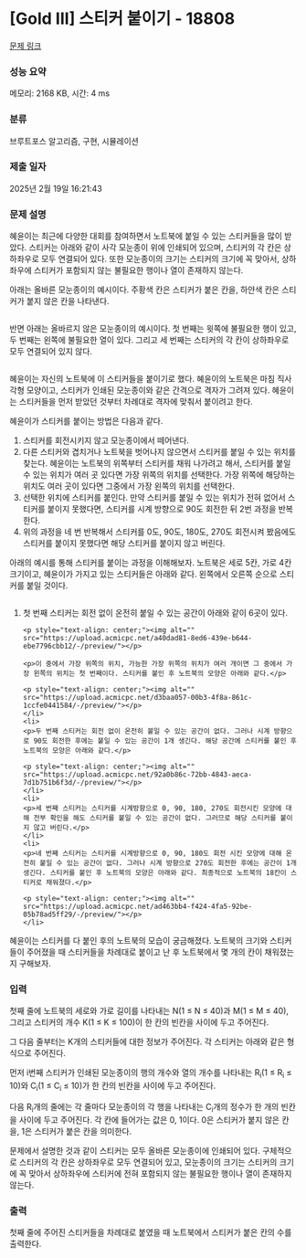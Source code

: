 # [Gold III] 스티커 붙이기 - 18808 

[문제 링크](https://www.acmicpc.net/problem/18808) 

### 성능 요약

메모리: 2168 KB, 시간: 4 ms

### 분류

브루트포스 알고리즘, 구현, 시뮬레이션

### 제출 일자

2025년 2월 19일 16:21:43

### 문제 설명

<p>혜윤이는 최근에 다양한 대회를 참여하면서 노트북에 붙일 수 있는 스티커들을 많이 받았다. 스티커는 아래와 같이 사각 모눈종이 위에 인쇄되어 있으며, 스티커의 각 칸은 상하좌우로 모두 연결되어 있다. 또한 모눈종이의 크기는 스티커의 크기에 꼭 맞아서, 상하좌우에 스티커가 포함되지 않는 불필요한 행이나 열이 존재하지 않는다.</p>

<p>아래는 올바른 모눈종이의 예시이다. 주황색 칸은 스티커가 붙은 칸을, 하얀색 칸은 스티커가 붙지 않은 칸을 나타낸다.</p>

<p style="text-align: center;"><img alt="" src="https://upload.acmicpc.net/ce5fb059-90ea-4e64-bf78-03219c3d3c1a/-/preview/"></p>

<p>반면 아래는 올바르지 않은 모눈종이의 예시이다. 첫 번째는 윗쪽에 불필요한 행이 있고, 두 번째는 왼쪽에 불필요한 열이 있다. 그리고 세 번째는 스티커의 각 칸이 상하좌우로 모두 연결되어 있지 않다.</p>

<p style="text-align: center;"><img alt="" src="https://upload.acmicpc.net/0c8b4fac-2c5d-40c2-8280-c5530bc97616/-/preview/"></p>

<p>혜윤이는 자신의 노트북에 이 스티커들을 붙이기로 했다. 혜윤이의 노트북은 마침 직사각형 모양이고, 스티커가 인쇄된 모눈종이와 같은 간격으로 격자가 그려져 있다. 혜윤이는 스티커들을 먼저 받았던 것부터 차례대로 격자에 맞춰서 붙이려고 한다.</p>

<p>혜윤이가 스티커를 붙이는 방법은 다음과 같다.</p>

<ol>
	<li>스티커를 회전시키지 않고 모눈종이에서 떼어낸다.</li>
	<li>다른 스티커와 겹치거나 노트북을 벗어나지 않으면서 스티커를 붙일 수 있는 위치를 찾는다. 혜윤이는 노트북의 위쪽부터 스티커를 채워 나가려고 해서, 스티커를 붙일 수 있는 위치가 여러 곳 있다면 가장 위쪽의 위치를 선택한다. 가장 위쪽에 해당하는 위치도 여러 곳이 있다면 그중에서 가장 왼쪽의 위치를 선택한다.</li>
	<li>선택한 위치에 스티커를 붙인다. 만약 스티커를 붙일 수 있는 위치가 전혀 없어서 스티커를 붙이지 못했다면, 스티커를 시계 방향으로 90도 회전한 뒤 2번 과정을 반복한다.</li>
	<li>위의 과정을 네 번 반복해서 스티커를 0도, 90도, 180도, 270도 회전시켜 봤음에도 스티커를 붙이지 못했다면 해당 스티커를 붙이지 않고 버린다.</li>
</ol>

<p>아래의 예시를 통해 스티커를 붙이는 과정을 이해해보자. 노트북은 세로 5칸, 가로 4칸 크기이고, 혜윤이가 가지고 있는 스티커들은 아래와 같다. 왼쪽에서 오른쪽 순으로 스티커를 붙일 것이다.</p>

<p style="text-align: center;"><img alt="" src="https://upload.acmicpc.net/f293523b-6def-453f-a1fd-665a42918b82/-/preview/"></p>

<ol>
	<li>
	<p>첫 번째 스티커는 회전 없이 온전히 붙일 수 있는 공간이 아래와 같이 6곳이 있다.</p>

	<p style="text-align: center;"><img alt="" src="https://upload.acmicpc.net/a40dad81-8ed6-439e-b644-ebe7796cbb12/-/preview/"></p>

	<p>이 중에서 가장 위쪽의 위치, 가능한 가장 위쪽의 위치가 여러 개이면 그 중에서 가장 왼쪽의 위치는 첫 번째이다. 스티커를 붙인 후 노트북의 모양은 아래와 같다.</p>

	<p style="text-align: center;"><img alt="" src="https://upload.acmicpc.net/d3baa057-00b3-4f8a-861c-1ccfe0441584/-/preview/"></p>
	</li>
	<li>
	<p>두 번째 스티커는 회전 없이 온전히 붙일 수 있는 공간이 없다. 그러나 시계 방향으로 90도 회전한 후에는 붙일 수 있는 공간이 1개 생긴다. 해당 공간에 스티커를 붙인 후 노트북의 모양은 아래와 같다.</p>

	<p style="text-align: center;"><img alt="" src="https://upload.acmicpc.net/92a0b86c-72bb-4843-aeca-7d1b751b6f3d/-/preview/"></p>
	</li>
	<li>
	<p>세 번째 스티커는 스티커를 시계방향으로 0, 90, 180, 270도 회전시킨 모양에 대해 전부 확인을 해도 스티커를 붙일 수 있는 공간이 없다. 그러므로 해당 스티커를 붙이지 않고 버린다.</p>
	</li>
	<li>
	<p>네 번째 스티커는 스티커를 시계방향으로 0, 90, 180도 회전 시킨 모양에 대해 온전히 붙일 수 있는 공간이 없다. 그러나 시계 방향으로 270도 회전한 후에는 공간이 1개 생긴다. 스티커를 붙인 후 노트북의 모양은 아래와 같다. 최종적으로 노트북의 18칸이 스티커로 채워졌다.</p>

	<p style="text-align: center;"><img alt="" src="https://upload.acmicpc.net/ad463bb4-f424-4fa5-92be-05b78ad5ff29/-/preview/"></p>
	</li>
</ol>

<p>혜윤이는 스티커를 다 붙인 후의 노트북의 모습이 궁금해졌다. 노트북의 크기와 스티커들이 주어졌을 때 스티커들을 차례대로 붙이고 난 후 노트북에서 몇 개의 칸이 채워졌는지 구해보자.</p>

### 입력 

 <p>첫째 줄에 노트북의 세로와 가로 길이를 나타내는 N(1 ≤ N ≤ 40)과 M(1 ≤ M ≤ 40), 그리고 스티커의 개수 K(1 ≤ K ≤ 100)이 한 칸의 빈칸을 사이에 두고 주어진다.</p>

<p>그 다음 줄부터는 K개의 스티커들에 대한 정보가 주어진다. 각 스티커는 아래와 같은 형식으로 주어진다.</p>

<p>먼저 i번째 스티커가 인쇄된 모눈종이의 행의 개수와 열의 개수를 나타내는 R<sub>i</sub>(1 ≤ R<sub>i</sub> ≤ 10)와 C<sub>i</sub>(1 ≤ C<sub>i</sub> ≤ 10)가 한 칸의 빈칸을 사이에 두고 주어진다.</p>

<p>다음 R<sub>i</sub>개의 줄에는 각 줄마다 모눈종이의 각 행을 나타내는 C<sub>i</sub>개의 정수가 한 개의 빈칸을 사이에 두고 주어진다. 각 칸에 들어가는 값은 0, 1이다. 0은 스티커가 붙지 않은 칸을, 1은 스티커가 붙은 칸을 의미한다.</p>

<p>문제에서 설명한 것과 같이 스티커는 모두 올바른 모눈종이에 인쇄되어 있다. 구체적으로 스티커의 각 칸은 상하좌우로 모두 연결되어 있고, 모눈종이의 크기는 스티커의 크기에 꼭 맞아서 상하좌우에 스티커에 전혀 포함되지 않는 불필요한 행이나 열이 존재하지 않는다.</p>

### 출력 

 <p>첫째 줄에 주어진 스티커들을 차례대로 붙였을 때 노트북에서 스티커가 붙은 칸의 수를 출력한다.</p>

